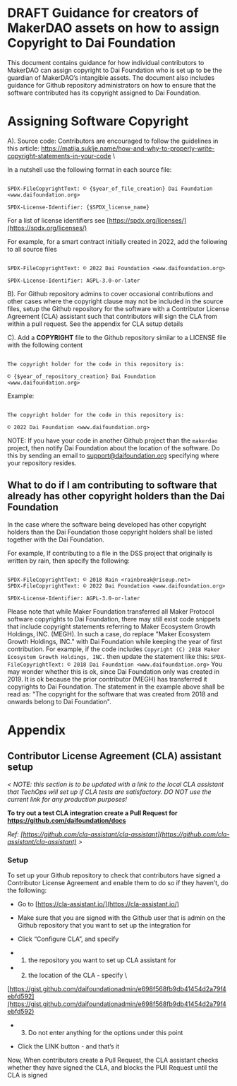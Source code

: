 

# DRAFT Guidance for creators of MakerDAO assets on how to assign Copyright to Dai Foundation

  

This document contains guidance for how individual contributors to MakerDAO can assign copyright to Dai Foundation who is set up to be the guardian of MakerDAO’s intangible assets. The document also includes guidance for Github repository administrators on how to ensure that the software contributed has its copyright assigned to Dai Foundation.

  
  

# Assigning Software Copyright

  
  
  

A). Source code: Contributors are encouraged to follow the guidelines in this article: 
https://matija.suklje.name/how-and-why-to-properly-write-copyright-statements-in-your-code \


In a nutshell use the following format in each source file:
```

SPDX-FileCopyrightText: © {$year_of_file_creation} Dai Foundation <www.daifoundation.org>

SPDX-License-Identifier: {$SPDX_license_name}

```
For a list of license identifiers see [https://spdx.org/licenses/](https://spdx.org/licenses/)


For example, for a smart contract initially created in 2022, add the following to all source files

  
 
```

SPDX-FileCopyrightText: © 2022 Dai Foundation <www.daifoundation.org>

SPDX-License-Identifier: AGPL-3.0-or-later

``` 

B). For Github repository admins to cover occasional contributions and other cases where the copyright clause may not be included in the source files, setup the Github repository for the software with a Contributor License Agreement (CLA) assistant such that contributors will sign the CLA from within a pull request. See the appendix for CLA setup details

C). Add a **COPYRIGHT** file to the Github repository similar to a LICENSE file with the following content

```

The copyright holder for the code in this repository is:

© {$year_of_repository_creation} Dai Foundation <www.daifoundation.org>

```
Example:
```

The copyright holder for the code in this repository is:

© 2022 Dai Foundation <www.daifoundation.org>

```
NOTE: If you have your code in another Github project than the `makerdao` project, then notify Dai Foundation about the location of the software. Do this by sending an email to support@daifoundation.org specifying where your repository resides.

## What to do if I am contributing to software that already has other copyright holders than the Dai Foundation

In the case where the software being developed has other copyright holders than the Dai Foundation those copyright holders shall be listed together with the Dai Foundation.

For example, If contributing to a file in the DSS project that originally is written by rain, then specify the following:

```

SPDX-FileCopyrightText: © 2018 Rain <rainbreak@riseup.net>
SPDX-FileCopyrightText: © 2022 Dai Foundation <www.daifoundation.org>

SPDX-License-Identifier: AGPL-3.0-or-later

```
Please note that while Maker Foundation transferred all Maker Protocol software copyrights to Dai Foundation, there may still exist code snippets that include copyright statements referring to Maker Ecosystem Growth Holdings, INC. (MEGH). In such a case, do replace "Maker Ecosystem Growth Holdings, INC." with Dai Foundation while keeping the year of first contribution. For example, if the code includes
`Copyright (C) 2018 Maker Ecosystem Growth Holdings, INC.` then update the statement like this:
`SPDX-FileCopyrightText: © 2018 Dai Foundation <www.daifoundation.org>`
You may wonder whether this is ok, since Dai Foundation only was created in 2019. It is ok because the prior contributor (MEGH) has transferred it copyrights to Dai Foundation. The statement in the example above shall be read as: "The copyright for the software that was created from 2018 and onwards belong to Dai Foundation".  

# Appendix

## Contributor License Agreement (CLA) assistant setup

*&lt; NOTE: this section is to be updated with a link to the local CLA assistant that TechOps will set up if CLA tests are satisfactory. DO NOT use the current link for any production purposes!*

**To try out a test CLA integration create a Pull Request for https://github.com/daifoundation/docs**

*Ref: [https://github.com/cla-assistant/cla-assistant](https://github.com/cla-assistant/cla-assistant) >*
### Setup
To set up your Github repository to check that contributors have signed a Contributor License Agreement and enable them to do so if they haven’t, do the following:


* Go to [https://cla-assistant.io/](https://cla-assistant.io/)

* Make sure that you are signed with the Github user that is admin on the Github repository that you want to set up the integration for

* Click “Configure CLA”, and specify

* 1) the repository you want to set up CLA assistant for

* 2) the location of the CLA - specify \

[https://gist.github.com/daifoundationadmin/e698f568fb9db41454d2a79f4ebfd592](https://gist.github.com/daifoundationadmin/e698f568fb9db41454d2a79f4ebfd592)

* 3) Do not enter anything for the options under this point

* Click the LINK button - and that’s it

  

Now, When contributors create a Pull Request, the CLA assistant checks whether they have signed the CLA, and blocks the PUll Request until the CLA is signed